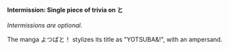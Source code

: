 #### Intermission: Single piece of trivia on と

_Intermissions are optional._

The manga よつばと！ stylizes its title as "YOTSUBA&!", with an ampersand.
